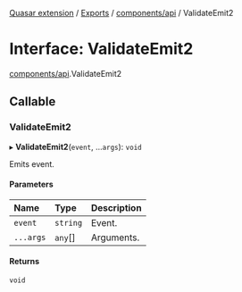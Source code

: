 [Quasar extension](../index.md) / [Exports](../modules.md) / [components/api](../modules/components_api.md) / ValidateEmit2

# Interface: ValidateEmit2

[components/api](../modules/components_api.md).ValidateEmit2

## Callable

### ValidateEmit2

▸ **ValidateEmit2**(`event`, ...`args`): `void`

Emits event.

#### Parameters

| Name | Type | Description |
| :------ | :------ | :------ |
| `event` | `string` | Event. |
| `...args` | `any`[] | Arguments. |

#### Returns

`void`
